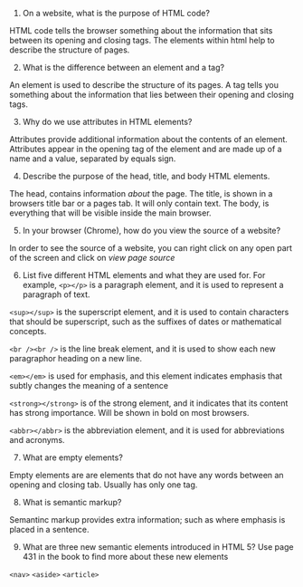 1.  On a website, what is the purpose of HTML code?

  HTML code tells the browser something about the information that sits between its opening and closing tags. The elements within html help to describe the structure of pages.

2.  What is the difference between an element and a tag?

  An element is used to describe the structure of its pages. A tag tells you something about the information that lies between their opening and closing tags.

3.  Why do we use attributes in HTML elements?

  Attributes provide additional information about the contents of an element. Attributes appear in the opening tag of the element and are made up of a name and a value, separated by equals sign.


4.  Describe the purpose of the head, title, and body HTML elements.

  The head, contains information *about* the page. The title, is shown in a browsers title bar or a pages tab. It will only contain text. The body, is everything that will be visible inside the main browser.  

5.  In your browser (Chrome), how do you view the source of a website?

  In order to see the source of a website, you can right click on any open part of the screen and click on *view page source*

6.  List five different HTML elements and what they are used for. For example, `<p></p>` is a paragraph element, and it is used to represent a paragraph of text.

  `<sup></sup>` is the superscript element, and it is used to contain characters that should be superscript, such as the suffixes of dates or mathematical concepts.

  `<br /><br />` is the line break element, and it is used to show each new paragraphor heading on a new line.

  `<em></em>` is used for emphasis, and this element indicates emphasis that subtly changes the meaning of a sentence

  `<strong></strong>` is of the strong element, and it indicates that its content has strong importance. Will be shown in bold on most browsers.

  `<abbr></abbr>` is the abbreviation element, and it is used for abbreviations and acronyms.


7.  What are empty elements?

  Empty elements are are elements that do not have any words between an opening and closing tab. Usually has only one tag.

8.  What is semantic markup?

  Semantinc markup provides extra information; such as where emphasis is placed in a sentence.

9.  What are three new semantic elements introduced in HTML 5? Use page 431 in the book to find more about these new elements

  `<nav>`
  `<aside>`
  `<article>`
